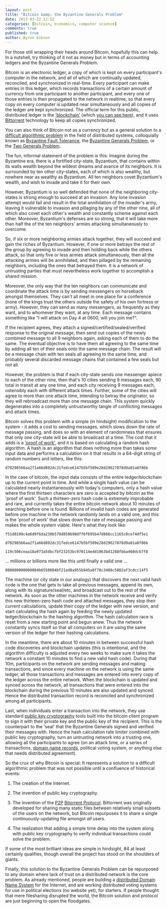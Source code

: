 ```yaml
---
layout: post
title: "Bitcoin &amp; the Byzantine Generals Problem"
date: 2013-03-22 12:52
categories: [bitcoin, economics, computer science]
comments: true
published: true
author: Byron Gibson
---
```


For those still wrapping their heads around Bitcoin, hopefully this can help.  In a nutshell, try thinking of it not as money but in terms of accounting ledgers and the Byzantine Generals Problem. 
 
Bitcoin is an electronic ledger, a copy of which is kept on every participant's computer in the network, and all of which are continually updated, reconciled, and synchronized in real-time.  Every participant can make entries in this ledger, which records transactions of a certain amount of currency from one participant to another participant, and every one of those entries is then propagated to the network in realtime, so that every copy on every computer is updated near simultaneously and all copies of the ledger are kept synchronized.  The official term for this public, distributed ledger is the ['blockchain'][1] (which [you can see here][2]), and it uses [Bittorrent][11] technology to keep all copies synchronized.

You can also think of Bitcoin not as a currency but as a general solution to a [difficult algorithmic problem][6] in the field of distributed systems, colloquially known as [Byzantine Fault Tolerance][3], the [Byzantine Generals Problem][4], or the [Two Generals Problem][5].

<!-- more -->

The fun, informal statement of the problem is this:  Imagine during the Byzantine era, there is a fortified city-state, Byzantium, that contains within its walls wealth beyond the wildest dreams and avarice of its neighbors.  It is surrounded by ten other city-states, each of which is also wealthy, but nowhere near as wealthy as Byzantium.  All ten neighbors covet Byzantium's wealth, and wish to invade and take it for their own.

However, Byzantium is so well defended that none of the neighboring city-states is strong enough to succeed at an invasion.  Any lone invasion attempt would fail and result in the total annihilation of the invader's army, leaving it vulnerable to invasion and pillaging by any of the other nine, all of which also covet each other's wealth and constantly scheme against each other.  Moreover, Byzantium's defenses are so strong, that it will take more than half the of the ten neighbors' armies attacking simultaneously to overcome.  

So, if six or more neighboring armies attack together, they will succeed and gain the riches of Byzantium.  However, if one or more betrays the rest of the group by agreeing to invade and then holding back while the others attack, so that only five or less armies attack simultaneously, then all the attacking armies will be annihilated, and then pillaged by the remaining neighbors, including the ones that betrayed them.  It is a network of untrusting parties that must nevertheless work together to accomplish a shared mission.

Moreover, the only way that the ten neighbors can communicate and coordinate the attack time is by sending messengers on horseback amongst themselves.  They can't all meet in one place for a conference (none of the kings trust the others outside the safety of his own fortress or army).  However, they can send as many messengers, as frequently as they want, and to whomever they want, at any time.  Each message contains something like "I will attack on Day 4 at 0600, will you join me?". 

If the recipient agrees, they attach a signed/certified/sealed/verified response to the original message, then send out copies of the newly combined message to all 9 neighbors again, asking each of them to do the same.  The eventual objective is to have them all agreeing to the same time by adding all ten of their seals onto the same message chain.  The result will be a message chain with ten seals all agreeing to the same time, and probably several discarded message chains that contained a few seals but not all.

However, the problem is that if each city-state sends one messenger apiece to each of the other nine, then that's 10 cities sending 9 messages each, 90 total in transit at any one time, and each city receiving 9 messages each, ostensibly each with different attack times.  Further, some of the cities will agree to more than one attack time, intending to betray the originator, so they will rebroadcast more than one message chain.  This system quickly degenerates into a completely untrustworthy tangle of conflicting messages and attack times.

Bitcoin solves this problem with a simple (in hindsight) modification to the system - it adds a cost to sending messages, which slows down the rate of message passing, and does so with an element of randomness that ensures that only one city-state will be able to broadcast at a time.  The cost that it adds is a ['proof of work'][7], and it is based on calculating a random hash algorithm.  A hash is an algorithm that does nothing more than takes some input data and performs a calculation on it that results in a 64-digit string of random numbers and letters, like this:

    d70298566aa2f1a66d892dc31fedce6147b5bf509e28d29627078d9a01a8f86b

In the case of bitcoin, the input data consists of the entire ledger/blockchain up to the current point in time.  And while a single hash value can be calculated nearly instantaneously with today's computers, only a hash value where the first thirteen characters are zero is accepted by bitcoin as the 'proof of work'.  Such a thirteen-zero hash code is extremely improbable and rare, and currently takes the entire bitcoin network about 10 minutes of searching before one is found.  Billions of invalid hash codes are generated before one machine in the network randomly lands on a valid one, and this is the 'proof of work' that slows down the rate of message passing and makes the whole system viable.  Here's what they look like:

    f51d0199c4a6d9f6da230b579d850698dff6f695b47d868cc1165c0ce74df5e1

    d70298566aa2f1a66d892dc31fedce6147b5bf509e28d29627078d9a01a8f86b

    119c506ceaa18a973a5dbcfbf23253bc970114edd1063bd1288fbba468dcb7f8

... millions or billions more like this until finally a valid one ... 

    000000000000084b6550604bf21ad8a955b945a0f78c3408c5002af3cdcc14f5

The machine (or city state in our analogy) that discovers the next valid hash code is the one that gets to take all previous messages, append its own, along with its signature/seal/etc, and broadcast out to the rest of the network.  As soon as the other machines in the network receive and verify this new thirteen-zero hash code and attached messages, they stop their current calculations, update their copy of the ledger with new version, and start calculating the hash again by feeding the newly updated ledger/blockchain to the hashing algorithm.  The hash calculation race is reset from a new starting point and begun anew.  Thus the network constantly syncs itself so that all computers on it are using the same version of the ledger for their hashing calculations.

In the meantime, there are about 10 minutes in between successful hash code discoveries and blockchain updates (this is intentional, and the algorithm difficulty is adjusted every two weeks to make sure it takes the network a constant 10 minutes to find a new valid hash code).  During that 10m, participants on the network are sending messages and making transactions, and since every machine on the network is using the same ledger, all those transactions and messages are entered into every copy of the ledger across the entire network.  When the blockchain is updated and synced across the network, all transactions that were entered into the blockchain during the previous 10 minutes are also updated and synced.  Hence the distributed transaction record is reconciled and synchronized among all participants.

Last, when individuals enter a transaction into the network, they use standard [public key cryptography][8] tools built into the bitcoin client program to sign it with their private key and the public key of the recipient.  This is the counterpart to the 'seal' that the Byzantine Generals signed and verified their messages with.  Hence the hash calculation rate limiter combined with public key cryptography, turn an untrusting network into a trusting one, allowing all the participants to agree (on an attack time, or a series of transactions, [domain name records][9], political voting system, or anything else that needs distributed agreement).

So the crux of why Bitcoin is special:  It represents a solution to a difficult algorithmic problem that was not possible until a confluence of historical events:

1.  The creation of the Internet.

2.  The invention of public key cryptography.

3.  The invention of the [P2P][10] [Bitorrent Protocol][11].  Bittorrent was originally developed for sharing many static files between relatively small subsets of the users on the network, but Bitcoin repurposes it to share a single continuously-updating file amongst *all* users.  

4.  The realization that adding a simple time delay into the system along with public key cryptography to verify individual transactions could solve the problem.  

If some of the most brilliant ideas are simple in hindsight, #4 at least certainly qualifies, though overall the project has stood on the shoulders of giants.

Finally, this solution to the Byzantine Generals Problem can be repurposed to any domain where lack of trust on a distributed network is the core problem.  As already mentioned, people are building a [distributed Domain Name System][9] for the Internet, and are working distributed voting systems for use in political elections (no website yet), for starters.  If people thought that mere filesharing disrupted the world, the Bitcoin solution and protocol are just beginning to open the floodgates.

[1]:    https://en.bitcoin.it/wiki/Blockchain
[2]:    http://blockchain.info/
[3]:    https://en.wikipedia.org/wiki/Byzantine_fault_tolerance
[4]:    http://en.wikipedia.org/wiki/Byzantine\_Generals%27\_Problem
[5]:    https://en.wikipedia.org/wiki/Two_Generals%27_Problem
[6]:    https://en.wikipedia.org/wiki/Consensus_(computer_science)
[7]:    https://en.bitcoin.it/wiki/Proof_of_work
[8]:    https://en.wikipedia.org/wiki/Public-key_cryptography
[9]:    https://dot-bit.org/Main_Page
[10]:   https://en.wikipedia.org/wiki/Peer_to_peer
[11]:   https://en.wikipedia.org/wiki/BitTorrent
